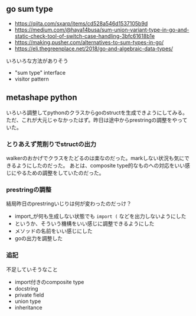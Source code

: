 ## go sum type

- https://qiita.com/sxarp/items/cd528a546d1537105b9d
- https://medium.com/@haya14busa/sum-union-variant-type-in-go-and-static-check-tool-of-switch-case-handling-3bfc61618b1e
- https://making.pusher.com/alternatives-to-sum-types-in-go/
- https://eli.thegreenplace.net/2018/go-and-algebraic-data-types/

いろいろな方法がありそう

- "sum type" interface
- visitor pattern


## metashape python

いろいろ調整してpythonのクラスからgoのstructを生成できようにしてみる。
ただ、これが大元じゃなかったはず。昨日は途中からprestringの調整をやっていた。

### とりあえず荒削りでstructの出力

walkerのおかげでクラスをたどるのは楽なのだった。markしない状況も気にできるようにしたのだった。
あとは、composite type的なものへの対応をいい感じにやるための調整をしていたのだった。

### prestringの調整

結局昨日のprestringいじりは何が変わったのだっけ？

- import_が何も生成しない状態でも `import (` などを出力しないようにした
- というか、そういう機構をいい感じに調整できるようにした
- メソッドの名前をいい感じにした
- goの出力を調整した

### 追記

不足していそうなこと

- import付きのcomposite type
- docstring
- private field
- union type
- inheritance

